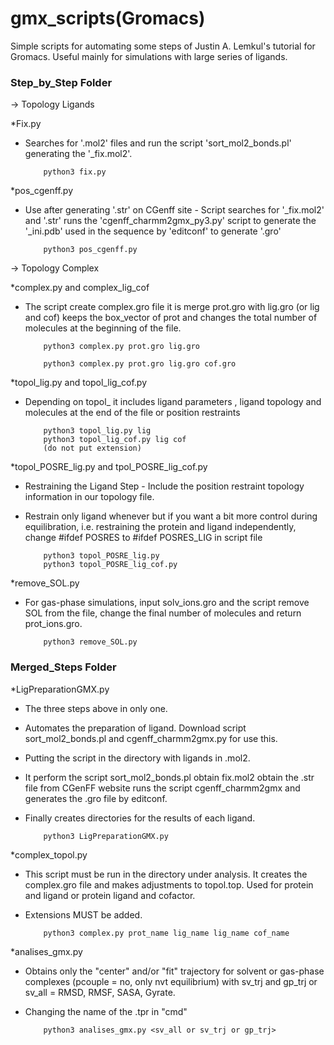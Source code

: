# gmx_scripts(Gromacs)
Simple scripts for automating some steps of Justin A. Lemkul's tutorial for Gromacs. Useful mainly for simulations with large series of ligands.


### Step_by_Step Folder ###

-> Topology Ligands

*Fix.py
- Searches for '.mol2' files and run the script 'sort_mol2_bonds.pl' generating the '_fix.mol2'.

          python3 fix.py 
          
*pos_cgenff.py
- Use after generating '.str' on CGenff site - Script searches for '_fix.mol2' and '.str' runs the 'cgenff_charmm2gmx_py3.py' script to generate the '_ini.pdb' used in the sequence by 'editconf' to generate '.gro'

          python3 pos_cgenff.py



-> Topology Complex 

*complex.py and complex_lig_cof
- The script create complex.gro file it is merge prot.gro with lig.gro (or lig and cof) keeps the box_vector of prot and changes the total number of molecules at the beginning of the file.

          python3 complex.py prot.gro lig.gro

          python3 complex.py prot.gro lig.gro cof.gro
          
*topol_lig.py and topol_lig_cof.py
- Depending on topol_ it includes ligand parameters , ligand topology and molecules at the end of the file or position restraints 

          python3 topol_lig.py lig 
          python3 topol_lig_cof.py lig cof
          (do not put extension)
          
*topol_POSRE_lig.py and tpol_POSRE_lig_cof.py
- Restraining the Ligand Step - Include the position restraint topology information in our topology file.
- Restrain only ligand whenever but if you want a bit more control during equilibration, i.e. restraining the protein and ligand independently, change #ifdef POSRES to #ifdef POSRES_LIG in script file
          
          python3 topol_POSRE_lig.py
          python3 topol_POSRE_lig_cof.py
 
 
          

*remove_SOL.py 
- For gas-phase simulations, input solv_ions.gro and the script remove SOL from the file, change the final number of molecules and return prot_ions.gro.
          
          python3 remove_SOL.py




### Merged_Steps Folder ###

*LigPreparationGMX.py

- The three steps above in only one.
- Automates the preparation of ligand. Download script sort_mol2_bonds.pl and cgenff_charmm2gmx.py for use this.
- Putting the script in the directory with ligands in .mol2.
- It perform the script sort_mol2_bonds.pl obtain fix.mol2 obtain the .str file from CGenFF website runs the script cgenff_charmm2gmx and generates the .gro file by editconf.
- Finally creates directories for the results of each ligand.

          python3 LigPreparationGMX.py



*complex_topol.py

- This script must be run in the directory under analysis. It creates the complex.gro file and makes adjustments to topol.top. Used for protein and ligand or protein ligand and cofactor.
- Extensions MUST be added.

          python3 complex.py prot_name lig_name lig_name cof_name



*analises_gmx.py
- Obtains only the "center" and/or "fit" trajectory for solvent or gas-phase complexes (pcouple = no, only nvt equilibrium) with sv_trj and gp_trj or sv_all = RMSD, RMSF, SASA, Gyrate.
- Changing the name of the .tpr in "cmd"

          python3 analises_gmx.py <sv_all or sv_trj or gp_trj>





